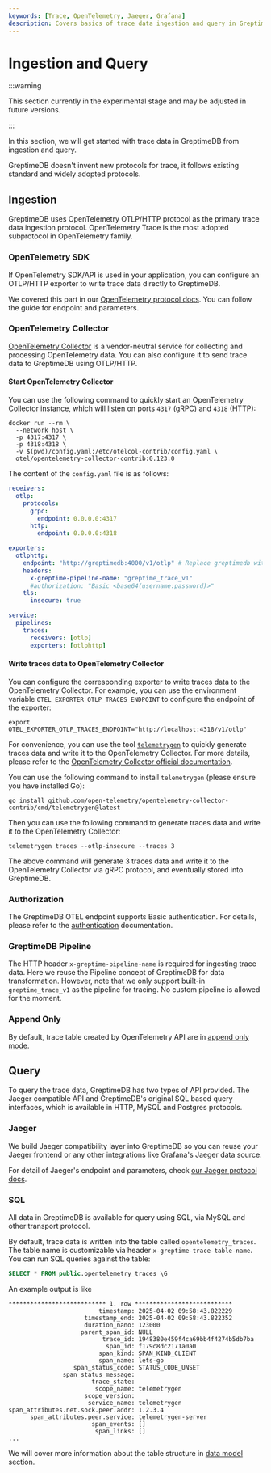```yaml
---
keywords: [Trace, OpenTelemetry, Jaeger, Grafana]
description: Covers basics of trace data ingestion and query in GreptimeDB.
---
```


# Ingestion and Query

:::warning

This section currently in the experimental stage and may be adjusted in future versions.

:::

In this section, we will get started with trace data in GreptimeDB from
ingestion and query.

GreptimeDB doesn't invent new protocols for trace, it follows existing standard
and widely adopted protocols.

## Ingestion

GreptimeDB uses OpenTelemetry OTLP/HTTP protocol as the primary trace data
ingestion protocol. OpenTelemetry Trace is the most adopted subprotocol in
OpenTelemetry family.

### OpenTelemetry SDK

If OpenTelemetry SDK/API is used in your application, you can configure an
OTLP/HTTP exporter to write trace data directly to GreptimeDB.

We covered this part in our [OpenTelemetry protocol
docs](/user-guide/ingest-data/for-observability/opentelemetry.md). You can
follow the guide for endpoint and parameters.

### OpenTelemetry Collector

[OpenTelemetry Collector](https://opentelemetry.io/docs/collector/) is a
vendor-neutral service for collecting and processing OpenTelemetry data. You can
also configure it to send trace data to GreptimeDB using OTLP/HTTP.

#### Start OpenTelemetry Collector

You can use the following command to quickly start an OpenTelemetry Collector
instance, which will listen on ports `4317` (gRPC) and `4318` (HTTP):

```shell
docker run --rm \
  --network host \
  -p 4317:4317 \
  -p 4318:4318 \
  -v $(pwd)/config.yaml:/etc/otelcol-contrib/config.yaml \
  otel/opentelemetry-collector-contrib:0.123.0
```

The content of the `config.yaml` file is as follows:

```yaml
receivers:
  otlp:
    protocols:
      grpc:
        endpoint: 0.0.0.0:4317
      http:
        endpoint: 0.0.0.0:4318

exporters:
  otlphttp:
    endpoint: "http://greptimedb:4000/v1/otlp" # Replace greptimedb with your setup
    headers:
      x-greptime-pipeline-name: "greptime_trace_v1"
      #authorization: "Basic <base64(username:password)>"
    tls:
      insecure: true

service:
  pipelines:
    traces:
      receivers: [otlp]
      exporters: [otlphttp]
```

#### Write traces data to OpenTelemetry Collector

You can configure the corresponding exporter to write traces data to the
OpenTelemetry Collector. For example, you can use the environment variable
`OTEL_EXPORTER_OTLP_TRACES_ENDPOINT` to configure the endpoint of the exporter:

```shell
export OTEL_EXPORTER_OTLP_TRACES_ENDPOINT="http://localhost:4318/v1/otlp"
```

For convenience, you can use the tool
[`telemetrygen`](https://github.com/open-telemetry/opentelemetry-collector-contrib/tree/main/cmd/telemetrygen)
to quickly generate traces data and write it to the OpenTelemetry Collector. For
more details, please refer to the [OpenTelemetry Collector official
documentation](https://opentelemetry.io/docs/collector/quick-start/).

You can use the following command to install `telemetrygen` (please ensure you
have installed Go):

```shell
go install github.com/open-telemetry/opentelemetry-collector-contrib/cmd/telemetrygen@latest
```

Then you can use the following command to generate traces data and write it to
the OpenTelemetry Collector:

```shell
telemetrygen traces --otlp-insecure --traces 3
```

The above command will generate 3 traces data and write it to the OpenTelemetry
Collector via gRPC protocol, and eventually stored into GreptimeDB.

### Authorization

The GreptimeDB OTEL endpoint supports Basic authentication. For details, please refer to the [authentication](/user-guide/protocols/http.md#authentication) documentation.

### GreptimeDB Pipeline

The HTTP header `x-greptime-pipeline-name` is required for ingesting trace
data. Here we reuse the Pipeline concept of GreptimeDB for data
transformation. However, note that we only support built-in `greptime_trace_v1`
as the pipeline for tracing. No custom pipeline is allowed for the moment.

### Append Only

By default, trace table created by OpenTelemetry API are in [append only
mode](/user-guide/deployments-administration/design-table.md#when-to-use-append-only-tables).

## Query

To query the trace data, GreptimeDB has two types of API provided. The Jaeger
compatible API and GreptimeDB's original SQL based query interfaces, which is
available in HTTP, MySQL and Postgres protocols.

### Jaeger

We build Jaeger compatibility layer into GreptimeDB so you can reuse your Jaeger
frontend or any other integrations like Grafana's Jaeger data source.

For detail of Jaeger's endpoint and parameters, check [our Jaeger protocol
docs](/user-guide/query-data/jaeger.md).

### SQL

All data in GreptimeDB is available for query using SQL, via MySQL and other
transport protocol.

By default, trace data is written into the table called
`opentelemetry_traces`. The table name is customizable via header
`x-greptime-trace-table-name`. You can run SQL queries against the table:

```sql
SELECT * FROM public.opentelemetry_traces \G
```

An example output is like

```
*************************** 1. row ***************************
                         timestamp: 2025-04-02 09:58:43.822229
                     timestamp_end: 2025-04-02 09:58:43.822352
                     duration_nano: 123000
                    parent_span_id: NULL
                          trace_id: 1948380e459f4ca69bb4f4274b5db7ba
                           span_id: f179c8dc2171a0a0
                         span_kind: SPAN_KIND_CLIENT
                         span_name: lets-go
                  span_status_code: STATUS_CODE_UNSET
               span_status_message:
                       trace_state:
                        scope_name: telemetrygen
                     scope_version:
                      service_name: telemetrygen
span_attributes.net.sock.peer.addr: 1.2.3.4
      span_attributes.peer.service: telemetrygen-server
                       span_events: []
                        span_links: []
...
```

We will cover more information about the table structure in [data
model](./data-model.md) section.
